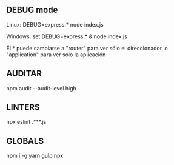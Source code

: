 DEBUG mode
----------------------
Linux: DEBUG=express:* node index.js

Windows: set DEBUG=express:* & node index.js

El * puede cambiarse a "router" para ver sólo el direccionador, o "application" para ver sólo la aplicación

AUDITAR
----------------------
npm audit --audit-level high

LINTERS
----------------------
npx eslint .\**\*.js

GLOBALS
----------------------
npm i -g yarn gulp npx
